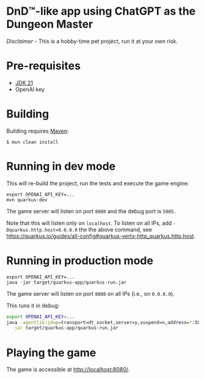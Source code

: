 DnD™-like app using ChatGPT as the Dungeon Master
===

*Disclaimer* - This is a hobby-time pet project, run it at your own risk.

# Pre-requisites

* [JDK 21](https://www.oracle.com/java/technologies/downloads/)
* OpenAI key

# Building

Building requires [Maven](https://maven.apache.org):

```shell
$ mvn clean install
```

# Running in dev mode

This will re-build the project, run the tests and execute the game engine:

```shell
export OPENAI_API_KEY=...
mvn quarkus:dev
```

The game server will listen on port `8080` and the debug port is `5005`.

Note that this will listen only on `localhost`. To listen on all IPs, add
`-Dquarkus.http.host=0.0.0.0` the the above command, see
<https://quarkus.io/guides/all-config#quarkus-vertx-http_quarkus.http.host>.

# Running in production mode

```shell
export OPENAI_API_KEY=...
java -jar target/quarkus-app/quarkus-run.jar
```

The game server will listen on port `8080` on all IPs (i.e., on `0.0.0.0`).

This runs it in debug:

```bash
export OPENAI_API_KEY=...
java -agentlib:jdwp=transport=dt_socket,server=y,suspend=n,address=*:5005 \
  -jar target/quarkus-app/quarkus-run.jar
```

# Playing the game

The game is accessible at <http://localhost:8080/>.
